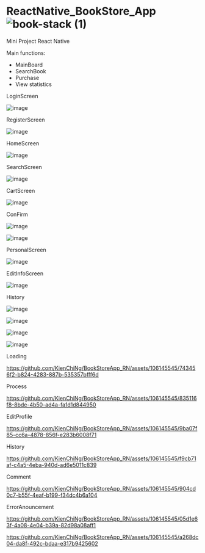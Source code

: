 # ReactNative_BookStore_App ![book-stack (1)](https://github.com/KienChiNg/ReactNative_BookStore_App/assets/106145545/7902b814-5040-4be7-9313-d245038c65dd)

 Mini Project React Native
 
 Main functions: 
 -  MainBoard
 -  SearchBook
 -  Purchase
 -  View statistics

LoginScreen

![image](https://github.com/KienChiNg/BookStoreApp_RN/assets/106145545/ada7d877-8137-486c-82c8-5e0124780492)

RegisterScreen

![image](https://github.com/KienChiNg/BookStoreApp_RN/assets/106145545/3817f0d5-4d19-4d69-83eb-858182291944)

HomeScreen

![image](https://github.com/KienChiNg/BookStoreApp_RN/assets/106145545/47b4eff5-5070-4323-91ac-465bbd862846)

SearchScreen

![image](https://github.com/KienChiNg/BookStoreApp_RN/assets/106145545/770b8bfd-2aae-4c86-a742-eabf9cb7eea2)

CartScreen

![image](https://github.com/KienChiNg/BookStoreApp_RN/assets/106145545/f2c7345f-e6ca-4283-934e-7251d2234e4a)

ConFirm

![image](https://github.com/KienChiNg/BookStoreApp_RN/assets/106145545/ab37ad65-a043-44a4-82e3-126913bc2688) 

![image](https://github.com/KienChiNg/BookStoreApp_RN/assets/106145545/667600e2-1139-4486-9b38-7014a5174b28)

PersonalScreen

![image](https://github.com/KienChiNg/BookStoreApp_RN/assets/106145545/79654975-0ec3-4ac9-99a9-c43e019ef2ba)

EditInfoScreen

![image](https://github.com/KienChiNg/BookStoreApp_RN/assets/106145545/44955651-d48e-4dab-a77b-e3b61a2895dd)

History

![image](https://github.com/KienChiNg/BookStoreApp_RN/assets/106145545/4d8e1eec-8f95-433b-8747-454f93b5397c)

![image](https://github.com/KienChiNg/BookStoreApp_RN/assets/106145545/d04f1f5d-ca1e-41bb-aaf9-4a4db9546107)

![image](https://github.com/KienChiNg/BookStoreApp_RN/assets/106145545/79d7a664-38fa-4c4c-84d0-be316ea42d0b)

![image](https://github.com/KienChiNg/BookStoreApp_RN/assets/106145545/ed45ec3f-1619-4dd7-8f7b-6068cf6eca61)

Loading

https://github.com/KienChiNg/BookStoreApp_RN/assets/106145545/743456f2-b824-4283-887b-535357bfff6d

Process

https://github.com/KienChiNg/BookStoreApp_RN/assets/106145545/835116f8-8bde-4b50-ad4a-fa1d1d844950

EditProfile

https://github.com/KienChiNg/BookStoreApp_RN/assets/106145545/9ba07f85-cc6a-4878-856f-e283b6008f71

History 

https://github.com/KienChiNg/BookStoreApp_RN/assets/106145545/f9cb71af-c4a5-4eba-940d-ad6e5011c839

Comment

https://github.com/KienChiNg/BookStoreApp_RN/assets/106145545/904cd0c7-b55f-4eaf-b199-f34dc4b6a104

ErrorAnouncement

https://github.com/KienChiNg/BookStoreApp_RN/assets/106145545/05d1e63f-4a08-4e04-b39a-82d98a08aff1

https://github.com/KienChiNg/BookStoreApp_RN/assets/106145545/a268dc04-da8f-492c-bdaa-e317b9425602










